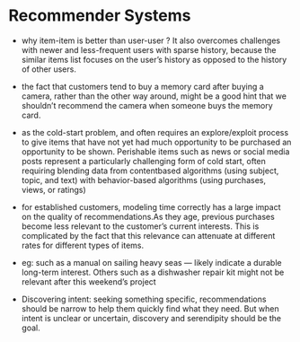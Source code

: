 # Recommender Systems

- why item-item is better than user-user ?
  It also
overcomes challenges with newer and less-frequent users with
sparse history, because the similar items list focuses on the
user’s history as opposed to the history of other users.



- the fact that customers tend to buy a memory card
after buying a camera, rather than the other way
around, might be a good hint that we shouldn’t
recommend the camera when someone buys
the memory card.
- as the cold-start problem, and often requires an
explore/exploit process to give items that have
not yet had much opportunity to be purchased
an opportunity to be shown. Perishable items
such as news or social media posts represent
a particularly challenging form of cold start,
often requiring blending data from contentbased algorithms (using subject, topic, and text)
with behavior-based algorithms (using purchases, views, or ratings)

- for established customers, modeling
time correctly has a large impact on the quality of recommendations.As they age, previous
purchases become less relevant to the customer’s current interests. This is complicated by the
fact that this relevance can attenuate at different rates for different types of items.

- eg: such as a manual on
sailing heavy seas — likely indicate a durable
long-term interest. Others such as a dishwasher
repair kit might not be relevant after this weekend’s project

- Discovering intent: seeking something specific, recommendations should be narrow to help them quickly
find what they need. But when intent is unclear
or uncertain, discovery and serendipity should
be the goal.
